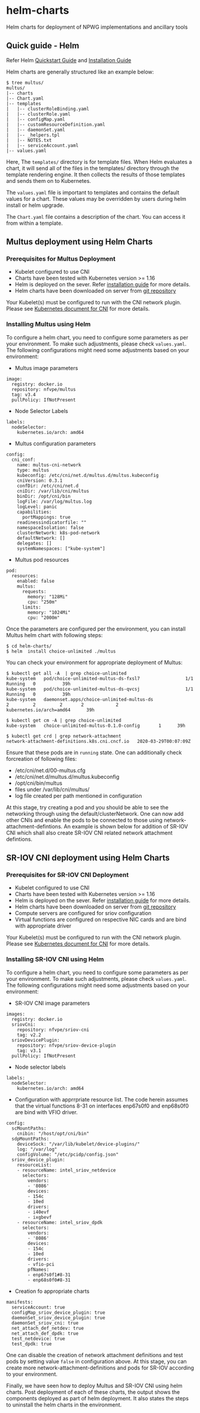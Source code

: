 # helm-charts
Helm charts for deployment of NPWG implementations and ancillary tools

## Quick guide - Helm

Refer Helm [Quickstart Guide](https://helm.sh/docs/intro/quickstart/) and [Installation Guide](https://helm.sh/docs/intro/install/)

Helm charts are generally structured like an example below:
```
$ tree multus/
multus/
|-- charts
|-- Chart.yaml
|-- templates
|   |-- clusterRoleBinding.yaml
|   |-- clusterRole.yaml
|   |-- configMap.yaml
|   |-- customResourceDefinition.yaml
|   |-- daemonSet.yaml
|   |-- _helpers.tpl
|   |-- NOTES.txt
|   |-- serviceAccount.yaml
|-- values.yaml
```

Here,
The `templates/` directory is for template files. When Helm evaluates a chart, it will send all of the files in the templates/ directory through the template rendering engine. It then collects the results of those templates and sends them on to Kubernetes.

The `values.yaml` file is important to templates and contains the default values for a chart. These values may be overridden by users during helm install or helm upgrade.

The `Chart.yaml` file contains a description of the chart. You can access it from within a template. 

## Multus deployment using Helm Charts

### Prerequisites for Multus Deployment

* Kubelet configured to use CNI
* Charts have been tested with Kubernetes version >= 1.16
* Helm is deployed on the sever. Refer [installation guide](https://helm.sh/docs/intro/install/) for more details.
* Helm charts have been downloaded on server from [git repository](https://github.com/k8snetworkplumbingwg/helm-charts)

Your Kubelet(s) must be configured to run with the CNI network plugin. Please see [Kubernetes document for CNI](https://kubernetes.io/docs/concepts/extend-kubernetes/compute-storage-net/network-plugins/#cni) for more details.

### Installing Multus using Helm

To configure a helm chart, you need to configure some parameters as per your environment. To make such adjustments, please check `values.yaml`. The following configurations might need some adjustments based on your environment:
* Multus image parameters
```
image:
  registry: docker.io
  repository: nfvpe/multus
  tag: v3.4
  pullPolicy: IfNotPresent
```
* Node Selector Labels
```
labels:
  nodeSelector:
    kubernetes.io/arch: amd64
```
* Multus configuration parameters
```
config:
  cni_conf:
    name: multus-cni-network
    type: multus
    kubeconfig: /etc/cni/net.d/multus.d/multus.kubeconfig
    cniVersion: 0.3.1
    confDir: /etc/cni/net.d
    cniDir: /var/lib/cni/multus
    binDir: /opt/cni/bin
    logFile: /var/log/multus.log
    logLevel: panic
    capabilities:
      portMappings: true
    readinessindicatorfile: ""
    namespaceIsolation: false
    clusterNetwork: k8s-pod-network
    defaultNetwork: []
    delegates: []
    systemNamespaces: ["kube-system"]
```
* Multus pod resources
```
pod:
  resources:
    enabled: false
    multus:
      requests:
        memory: "128Mi"
        cpu: "250m"
      limits:
        memory: "1024Mi"
        cpu: "2000m"
```

Once the parameters are configured per the environment, you can install Multus helm chart with following steps:
```
$ cd helm-charts/
$ helm  install choice-unlimited ./multus
```

You can check your environment for appropriate deployment of Multus:
```
$ kubectl get all -A  | grep choice-unlimited
kube-system   pod/choice-unlimited-multus-ds-fxsl7                 1/1     Running   0          39h
kube-system   pod/choice-unlimited-multus-ds-qvcsj                 1/1     Running   0          39h
kube-system   daemonset.apps/choice-unlimited-multus-ds               2         2         2       2            2           kubernetes.io/arch=amd64      39h

$ kubectl get cm -A | grep choice-unlimited
kube-system   choice-unlimited-multus-0.1.0-config       1      39h

$ kubectl get crd | grep network-attachment
network-attachment-definitions.k8s.cni.cncf.io   2020-03-29T00:07:09Z
```
Ensure that these pods are in `running` state. One can additionally check forcreation of following files:
* /etc/cni/net.d/00-multus.cfg
* /etc/cni/net.d/multus.d/multus.kubeconfig
* /opt/cni/bin/multus
* files under /var/lib/cni/multus/
* log file created per path mentioned in configuration

At this stage, try creating a pod and you should be able to see the networking through using the default/clusterNetwork. One can now add other CNIs and enable the pods to be connected to those using network-attachment-defintions. An example is shown below for addition of SR-IOV CNI which shall also create SR-IOV CNI related network attachment defintions.

## SR-IOV CNI deployment using Helm Charts

### Prerequisites for SR-IOV CNI Deployment

* Kubelet configured to use CNI
* Charts have been tested with Kubernetes version >= 1.16
* Helm is deployed on the sever. Refer [installation guide](https://helm.sh/docs/intro/install/) for more details.
* Helm charts have been downloaded on server from [git repository](https://github.com/k8snetworkplumbingwg/helm-charts)
* Compute servers are configured for sriov configuration
* Virtual functions are configured on respective NIC cards and are bind with appropriate driver

Your Kubelet(s) must be configured to run with the CNI network plugin. Please see [Kubernetes document for CNI](https://kubernetes.io/docs/concepts/extend-kubernetes/compute-storage-net/network-plugins/#cni) for more details.

### Installing SR-IOV CNI using Helm

To configure a helm chart, you need to configure some parameters as per your environment. To make such adjustments, please check `values.yaml`. The following configurations might need some adjustments based on your environment:
* SR-IOV CNI image parameters
```
images:
  registry: docker.io
  sriovCni:
    repository: nfvpe/sriov-cni
    tag: v2.2
  sriovDevicePlugin:
    repository: nfvpe/sriov-device-plugin
    tag: v3.1
  pullPolicy: IfNotPresent
```
* Node selector labels
```
labels:
  nodeSelector:
    kubernetes.io/arch: amd64
```
* Configuration with apprrpriate resource list. The code herein assumes that the virtual functions 8-31 on interfaces enp67s0f0 and enp68s0f0 are bind with VFIO driver. 
```
config:
  scMountPaths:
    cnibin: "/host/opt/cni/bin"
  sdpMountPaths:
    deviceSock: "/var/lib/kubelet/device-plugins/"
    log: "/var/log"
    configVolume: "/etc/pcidp/config.json"
  sriov_device_plugin:
    resourceList:
    - resourceName: intel_sriov_netdevice
      selectors:
        vendors:
        - '8086'
        devices:
        - 154c
        - 10ed
        drivers:
        - i40evf
        - ixgbevf
    - resourceName: intel_sriov_dpdk
      selectors:
        vendors:
        - '8086'
        devices:
        - 154c
        - 10ed
        drivers:
        - vfio-pci
        pfNames:
        - enp67s0f1#8-31
        - enp68s0f0#8-31
```
* Creation fo appropriate charts
```
manifests:
  serviceAccount: true
  configMap_sriov_device_plugin: true
  daemonSet_sriov_device_plugin: true
  daemonSet_sriov_cni: true
  net_attach_def_netdev: true
  net_attach_def_dpdk: true
  test_netdevice: true
  test_dpdk: true
```
One can disable the creation of network attachment definitions and test pods by setting value `false` in configuration above. At this stage, you can create more network-attachment-definitions and pods for SR-IOV according to your environment.

Finally, we have seen how to deploy Multus and SR-IOV CNI using helm charts. Post deployment of each of these charts, the output shows the components deployed as part of helm deployment. It also states the steps to uninstall the helm charts in the environment.
